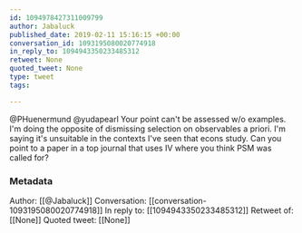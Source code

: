 ```yaml
---
id: 1094978427311009799
author: Jabaluck
published_date: 2019-02-11 15:16:15 +00:00
conversation_id: 1093195080020774918
in_reply_to: 1094943350233485312
retweet: None
quoted_tweet: None
type: tweet
tags:

---
```


@PHuenermund @yudapearl Your point can't be assessed w/o examples. I'm doing the opposite of dismissing selection on observables a priori. I'm saying it's unsuitable in the contexts I've seen that econs study. Can you point to a paper in a top journal that uses IV where you think PSM was called for?

### Metadata

Author: [[@Jabaluck]]
Conversation: [[conversation-1093195080020774918]]
In reply to: [[1094943350233485312]]
Retweet of: [[None]]
Quoted tweet: [[None]]
